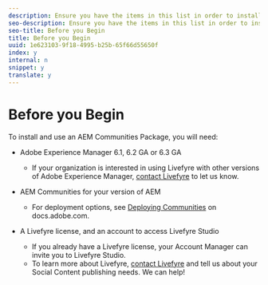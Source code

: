 ```yaml
---
description: Ensure you have the items in this list in order to install and use AEM Communities.
seo-description: Ensure you have the items in this list in order to install and use AEM Communities.
seo-title: Before you Begin
title: Before you Begin
uuid: 1e623103-9f18-4995-b25b-65f66d55650f
index: y
internal: n
snippet: y
translate: y
---
```


# Before you Begin

To install and use an AEM Communities Package, you will need:

* Adobe Experience Manager 6.1, 6.2 GA or 6.3 GA
    * If your organization is interested in using Livefyre with other versions of Adobe Experience Manager, [contact Livefyre](http://go.livefyre.com/contact) to let us know.

* AEM Communities for your version of AEM
    * For deployment options, see [Deploying Communities](https://docs.adobe.com/docs/en/aem/6-1/deploy/communities.html) on docs.adobe.com.

* A Livefyre license, and an account to access Livefyre Studio
    * If you already have a Livefyre license, your Account Manager can invite you to Livefyre Studio.
    * To learn more about Livefyre, [contact Livefyre](http://go.livefyre.com/contact) and tell us about your Social Content publishing needs. We can help!

